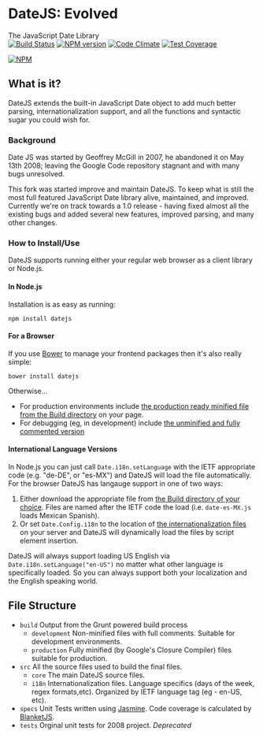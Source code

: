 # DateJS: Evolved

The JavaScript Date Library  
[![Build Status](https://travis-ci.org/abritinthebay/datejs.svg?branch=master)](https://travis-ci.org/abritinthebay/datejs)
[![NPM version](https://badge.fury.io/js/datejs.svg)](http://badge.fury.io/js/datejs)
[![Code Climate](https://codeclimate.com/github/abritinthebay/datejs.svg)](https://codeclimate.com/github/abritinthebay/datejs)
[![Test Coverage](https://codeclimate.com/github/abritinthebay/datejs/badges/coverage.svg)](https://codeclimate.com/github/abritinthebay/datejs)

[![NPM](https://nodei.co/npm/datejs.png?downloadRank=true)](https://nodei.co/npm/datejs/)

## What is it?

DateJS extends the built-in JavaScript Date object to add much better parsing, internationalization support, and all the
functions and syntactic sugar you could wish for.

### Background

Date JS was started by Geoffrey McGill in 2007, he abandoned it on May 13th 2008; leaving the Google Code repository
stagnant and with many bugs unresolved.

This fork was started improve and maintain DateJS. To keep what is still the most full featured JavaScript Date library
alive, maintained, and improved. Currently we're on track towards a 1.0 release - having fixed almost all the existing
bugs and added several new features, improved parsing, and many other changes.

### How to Install/Use

DateJS supports running either your regular web browser as a client library or Node.js.

#### In Node.js

Installation is as easy as running:

    npm install datejs

#### For a Browser

If you use [Bower](http://bower.io/) to manage your frontend packages then it's also really simple:

    bower install datejs

Otherwise...

* For production environments
  include [the production ready minified file from the Build directory](https://github.com/abritinthebay/datejs/blob/master/build/production/date.min.js)
  on your page.
* For debugging (eg, in development)
  include [the unminified and fully commented version](https://github.com/abritinthebay/datejs/blob/master/build/date.js)

#### International Language Versions

In Node.js you can just call `Date.i18n.setLanguage` with the IETF appropriate code (e.g. "de-DE", or "es-MX") and
DateJS will load the file automatically. For the browser DateJS has langauge support in one of two ways:

1. Either download the appropriate file
   from [the Build directory of your choice](https://github.com/abritinthebay/datejs/blob/master/build/). Files are
   named after the IETF code the load (i.e. `date-es-MX.js` loads Mexican Spanish).
2. Or set `Date.Config.i18n` to the location
   of [the internationalization files](https://github.com/abritinthebay/datejs/blob/master/build/i18n/) on your server
   and DateJS will dynamically load the files by script element insertion.

DateJS will always support loading US English via `Date.i18n.setLanguage("en-US")` no matter what other language is
specifically loaded. So you can always support both your localization and the English speaking world.

## File Structure

* `build` Output from the Grunt powered build process
    * `development` Non-minified files with full comments. Suitable for development environments.
    * `production` Fully minified (by Google's Closure Compiler) files suitable for production.
* `src` All the source files used to build the final files.
    * `core` The main DateJS source files.
    * `i18n` Internationalization files. Language specifics (days of the week, regex formats,etc). Organized by IETF
      language tag (eg - en-US, etc).
* `specs` Unit Tests written using [Jasmine](http://pivotal.github.io/jasmine/). Code coverage is calculated
  by [BlanketJS](http://blanketjs.org/).
* `tests` Orginal unit tests for 2008 project. *Deprecated*
